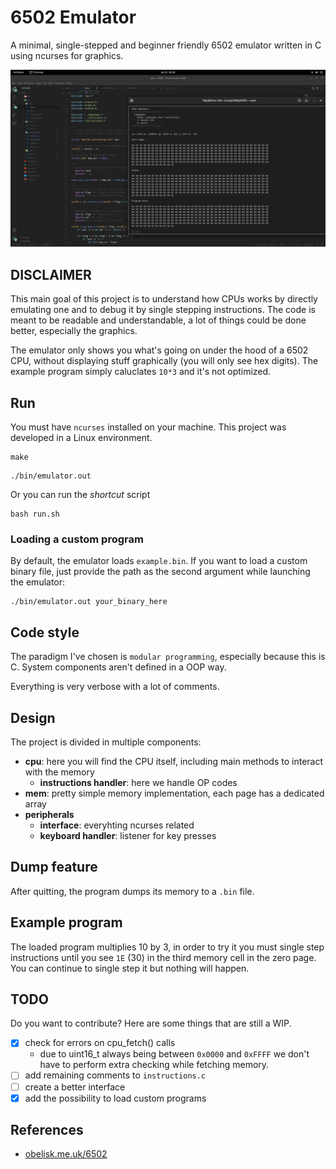 # 6502 Emulator

A minimal, single-stepped and beginner friendly 6502 emulator written in C using ncurses for graphics.

![thumbnail](./images/thumbnail.png)

## DISCLAIMER

This main goal of this project is to understand how CPUs works by directly emulating one and to debug it by single stepping instructions. The code is meant to be readable and understandable, a lot of things could be done better, especially the graphics.

The emulator only shows you what's going on under the hood of a 6502 CPU, without displaying stuff graphically (you will only see hex digits). The example program simply caluclates `10*3` and it's not optimized.

## Run

You must have `ncurses` installed on your machine. This project was developed in a Linux environment.

```
make
```

```
./bin/emulator.out
```

Or you can run the _shortcut_ script

```
bash run.sh
```

### Loading a custom program

By default, the emulator loads `example.bin`. If you want to load a custom binary file, just provide the path as the second argument while launching the emulator:

```
./bin/emulator.out your_binary_here
```

## Code style

The paradigm I've chosen is `modular programming`, especially because this is C. System components aren't defined in a OOP way.

Everything is very verbose with a lot of comments.

## Design

The project is divided in multiple components:

-   **cpu**: here you will find the CPU itself, including main methods to interact with the memory
    -   **instructions handler**: here we handle OP codes
-   **mem**: pretty simple memory implementation, each page has a dedicated array
-   **peripherals**
    -   **interface**: everyhting ncurses related
    -   **keyboard handler**: listener for key presses

## Dump feature

After quitting, the program dumps its memory to a `.bin` file.

## Example program

The loaded program multiplies 10 by 3, in order to try it you must single step instructions until you see `1E` (30) in the third memory cell in the zero page. You can continue to single step it but nothing will happen.

## TODO

Do you want to contribute? Here are some things that are still a WIP.

-   [x] check for errors on cpu_fetch() calls
    -   due to uint16_t always being between `0x0000` and `0xFFFF` we don't have to perform extra checking while fetching memory.
-   [ ] add remaining comments to `instructions.c`
-   [ ] create a better interface
-   [x] add the possibility to load custom programs

## References

-   [obelisk.me.uk/6502](http://www.obelisk.me.uk/6502/)
